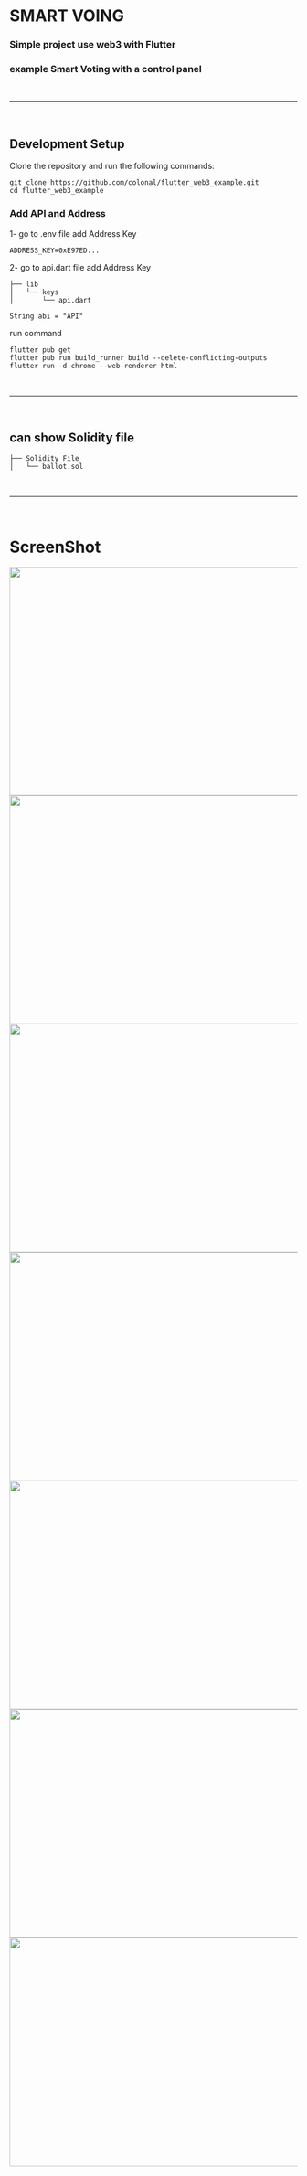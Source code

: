 # SMART VOING


### Simple project use web3 with Flutter
### example Smart Voting with a control panel

<br>

---

<br>

## Development Setup
Clone the repository and run the following commands:
```
git clone https://github.com/colonal/flutter_web3_example.git
cd flutter_web3_example
```
### Add  API and Address
1- go to .env file add Address Key
```
ADDRESS_KEY=0xE97ED...
```
2- go to api.dart file add Address Key
```
├── lib
│   └── keys
│       └── api.dart
```
```
String abi = "API"
```

run command
```
flutter pub get
flutter pub run build_runner build --delete-conflicting-outputs
flutter run -d chrome --web-renderer html
```
<br>

---

<br>

## can show Solidity file
```
├── Solidity File
│   └── ballot.sol
```

<br>

---

<br>

 

# ScreenShot
<img src="screenshot/1.png" height="400em" width="800"/>
<img src="screenshot/2.png" height="400em" width="800"/>
<img src="screenshot/3.png" height="400em" width="800"/> 
<img src="screenshot/4.png" height="400em" width="800"/>
<img src="screenshot/5.png" height="400em" width="800"/>
<img src="screenshot/6.png" height="400em" width="800"/>
<img src="screenshot/7.png" height="400em" width="800"/>
